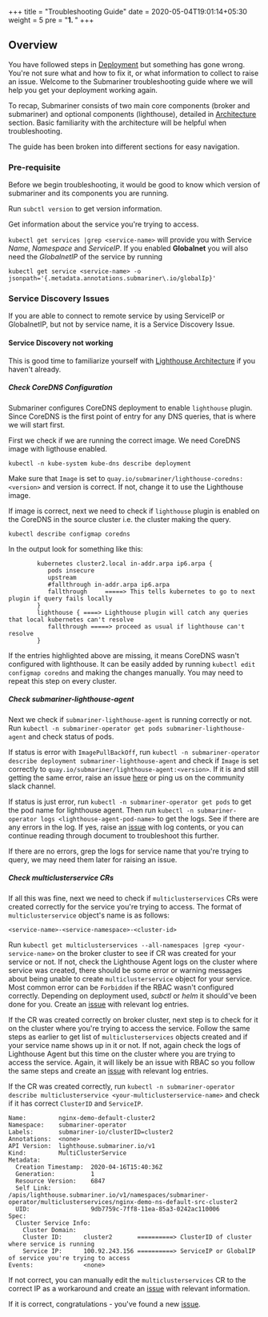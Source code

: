 +++
title = "Troubleshooting Guide"
date = 2020-05-04T19:01:14+05:30
weight = 5
pre = "<b>1. </b>"
+++

## Overview

You have followed steps in [Deployment](../deployment) but something has gone wrong. You're not sure what and how to fix it, or what information to collect to raise an issue. Welcome to the Submariner troubleshooting guide where we will help you get your deployment working again.

To recap, Submariner consists of two main core components (broker and submariner) and optional components (lighthouse), detailed in [Architecture](../architecture) section. Basic familiarity with the architecture will be helpful when troubleshooting.

The guide has been broken into different sections for easy navigation.

### Pre-requisite
Before we begin troubleshooting, it would be good to know which version of submariner and its components you are running.

Run `subctl version` to get version information.

Get information about the service you're trying to access.

`kubectl get services |grep <service-name>` will provide you with Service *Name*, *Namespace* and *ServiceIP*. If you enabled **Globalnet** you will also need the *GlobalnetIP* of the service by running

``` kubectl get service <service-name> -o jsonpath='{.metadata.annotations.submariner\.io/globalIp}' ```

<!---
### Deployment Issues
This section will contain information about common deployment issues you can run into.

#### TBD

### Connectivity Issues
Deployment went through successfully but services/pods on one cluster are unable to connect to services on another clusters. This can be due to multuple factors - IP Sec tunnels, IP Table rules, Gateway pods, Routeagent etc.

#### IPSec tunnel not created between clusters
TBD

#### IPSEc tunnel is not up between clusters
TBD

#### None of pods/services able to connect to remote service
TBD
##### Without Globalnet
TBD
##### With Globalnet
TBD

#### Pods on non-gateway nodes not able to connect to remote service
TBD
##### Without Globalnet
TBD
##### With Globalnet
TBD

-->

### Service Discovery Issues
If you are able to connect to remote service by using ServiceIP or GlobalnetIP, but not by service name, it is a Service Discovery Issue.

#### Service Discovery not working
This is good time to familiarize yourself with [Lighthouse Architecture](../architecture/components/lighthouse) if you haven't already.

##### Check CoreDNS Configuration
Submariner configures CoreDNS deployment to enable `lighthouse` plugin. Since CoreDNS is the first point of entry for any DNS queries, that is where we will start first. 

First we check if we are running the correct image. We need CoreDNS image with ligthouse enabled.

```kubectl -n kube-system kube-dns describe deployment```

Make sure that `Image` is set to `quay.io/submariner/lighthouse-coredns:<version>` and version is correct. If not, change it to use the Lighthouse image.

If image is correct, next we need to check if `lighthouse` plugin is enabled on the CoreDNS in the source cluster i.e. the cluster making the query.

```kubectl describe configmap coredns```

In the output look for something like this:

```
        kubernetes cluster2.local in-addr.arpa ip6.arpa {
           pods insecure
           upstream
           #fallthrough in-addr.arpa ip6.arpa
           fallthrough     =====> This tells kubernetes to go to next plugin if query fails locally
        }
        lighthouse { ====> Lighthouse plugin will catch any queries that local kubernetes can't resolve
           fallthrough =====> proceed as usual if lighthouse can't resolve
        }
```
If the entries highlighted above are missing, it means CoreDNS wasn't configured with lighthouse. It can be easily added by running `kubectl edit configmap coredns` and making the changes manually. You may need to repeat this step on every cluster.

##### Check submariner-lighthouse-agent
Next we check if `submariner-lighthouse-agent` is running correctly or not. Run `kubectl -n submariner-operator get pods submariner-lighthouse-agent` and check status of pods.

If status is error with `ImagePullBackOff`, run `kubectl -n submariner-operator describe deployment submariner-lighthouse-agent` and check if `Image` is set correctly to `quay.io/submariner/lighthouse-agent:<version>`. If it is and still getting the same error, raise an issue [here](https://github.com/submariner-io/lighthouse/issues) or ping us on the community slack channel.

If status is just error, run `kubectl -n submariner-operator get pods` to get the pod name for lighthouse agent. Then run `kubectl -n submariner-operator logs <lighthouse-agent-pod-name>` to get the logs. See if there are any errors in the log. If yes, raise an [issue](https://github.com/submariner-io/lighthouse/issues) with log contents, or you can continue reading through document to troubleshoot this further.

If there are no errors, grep the logs for service name that you're trying to query, we may need them later for raising an issue.

##### Check multiclusterservice CRs
If all this was fine, next we need to check if `multiclusterservices` CRs were created correctly for the service you're trying to access. The format of `multiclusterservice` object's name is as follows:

`<service-name>-<service-namespace>-<cluster-id>`

Run `kubectl get multiclusterservices --all-namespaces |grep <your-service-name>` on the broker cluster to see if CR was created for your service or not. If not, check the Lighthouse Agent logs on the cluster where service was created, there should be some error or warning messages about being unable to create `multiclusterservice` object for your service. Most common error can be `Forbidden` if the RBAC wasn't configured correctly. Depending on deployment used, *subctl* or *helm* it should've been done for you. Create an [issue](https://github.com/submariner-io/lighthouse/issues) with relevant log entries.

If the CR was created correctly on broker cluster, next step is to check for it on the cluster where you're trying to access the service. Follow the same steps as earlier to get list of `multiclusterservices` objects created and if your service name shows up in it or not. If not, again check the logs of Lighthouse Agent but this time on the cluster where you are trying to access the service. Again, it will likely be an issue with RBAC so you follow the same steps and create an [issue](https://github.com/submariner-io/lighthouse/issues) with relevant log entries.

If the CR was created correctly, run `kubectl -n submariner-operator describe multiclusterservice <your-multiclusterservice-name>` and check if it has correct `ClusterID` and `ServiceIP`.

```
Name:         nginx-demo-default-cluster2
Namespace:    submariner-operator
Labels:       submariner-io/clusterID=cluster2
Annotations:  <none>
API Version:  lighthouse.submariner.io/v1
Kind:         MultiClusterService
Metadata:
  Creation Timestamp:  2020-04-16T15:40:36Z
  Generation:          1
  Resource Version:    6847
  Self Link:           /apis/lighthouse.submariner.io/v1/namespaces/submariner-operator/multiclusterservices/nginx-demo-ns-default-src-cluster2
  UID:                 9db7759c-7ff8-11ea-85a3-0242ac110006
Spec:
  Cluster Service Info:
    Cluster Domain:  
    Cluster ID:      cluster2       ==========> ClusterID of cluster where service is running
    Service IP:      100.92.243.156 ==========> ServiceIP or GlobalIP of service you're trying to access
Events:              <none>
```

If not correct, you can manually edit the `multiclusterservices` CR to the correct IP as a workaround and create an [issue](https://github.com/submariner-io/lighthouse/issues) with relevant information.

If it is correct, congratulations - you've found a new [issue](https://github.com/submariner-io/lighthouse/issues).
